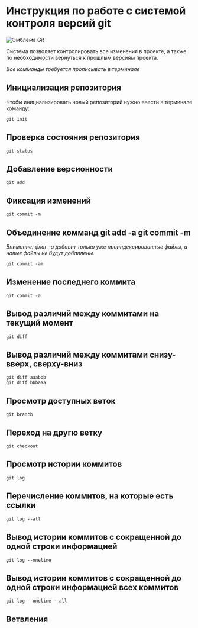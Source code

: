 # **Инструкция по работе с системой контроля версий git**

![Эмблема Git](git_original_wordmark_logo_icon_146510.png)

Система позволяет контролировать все изменения в проекте,
а также по необходимости вернуться к прошлым версиям проекта.

*Все комманды требуется прописывать в терминале*

## Инициализация репозитория

Чтобы инициализировать новый репозиторий нужно ввести в терминале команду:

    git init

## Проверка состояния репозитория

    git status

## Добавление версионности

    git add

## Фиксация изменений

    git commit -m

## Объединение комманд git add -a git commit -m
*Внимание: флаг -a добавит только уже проиндекcированные файлы, а новые файлы не будут добавлены.*

    git commit -am

## Изменение последнего коммита

    git commit -a

## Вывод различий между коммитами на текущий момент

    git diff

## Вывод различий между коммитами снизу-вверх, сверху-вниз

    git diff aaabbb
    git diff bbbaaa

## Просмотр доступных веток

    git branch

## Переход на другю ветку 

    git checkout

## Просмотр истории коммитов 

    git log

## Перечисление коммитов, на которые есть ссылки

    git log --all

## Вывод истории коммитов с сокращенной до одной строки информацией

    git log --oneline

## Вывод истории коммитов с сокращенной до одной строки информацией всех коммитов

    git log --oneline --all

## Ветвления